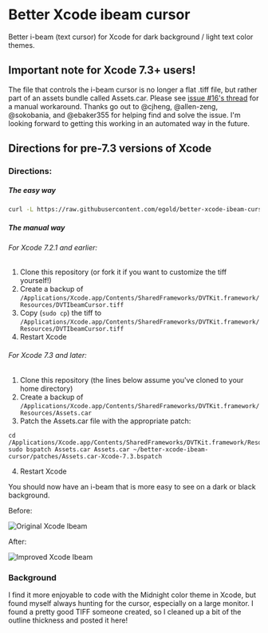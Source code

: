 Better Xcode ibeam cursor
=================

Better i-beam (text cursor) for Xcode for dark background / light text color themes.

## Important note for Xcode 7.3+ users!

The file that controls the i-beam cursor is no longer a flat .tiff file, but rather part of an assets bundle called Assets.car. Please see [issue #16's thread](https://github.com/egold/better-xcode-ibeam-cursor/issues/16) for a manual workaround. Thanks go out to @cjheng, @allen-zeng, @sokobania, and @ebaker355 for helping find and solve the issue. I'm looking forward to getting this working in an automated way in the future.


## Directions for pre-7.3 versions of Xcode

### Directions:

##### The easy way

```bash
curl -L https://raw.githubusercontent.com/egold/better-xcode-ibeam-cursor/master/install.sh | bash
```

##### The manual way

###### For Xcode 7.2.1 and earlier:

1. Clone this repository (or fork it if you want to customize the tiff yourself!)
2. Create a backup of `/Applications/Xcode.app/Contents/SharedFrameworks/DVTKit.framework/Resources/DVTIbeamCursor.tiff`
3. Copy (`sudo cp`) the tiff to `/Applications/Xcode.app/Contents/SharedFrameworks/DVTKit.framework/Resources/DVTIbeamCursor.tiff`
4. Restart Xcode

###### For Xcode 7.3 and later:

1. Clone this repository (the lines below assume you've cloned to your home directory)
2. Create a backup of `/Applications/Xcode.app/Contents/SharedFrameworks/DVTKit.framework/Resources/Assets.car`
3. Patch the Assets.car file with the appropriate patch:
```
cd /Applications/Xcode.app/Contents/SharedFrameworks/DVTKit.framework/Resources/Assets.car
sudo bspatch Assets.car Assets.car ~/better-xcode-ibeam-cursor/patches/Assets.car-Xcode-7.3.bspatch
```
4. Restart Xcode

You should now have an i-beam that is more easy to see on a dark or black background.

Before:

![Original Xcode Ibeam](https://raw.github.com/egold/better-xcode-ibeam-cursor/master/cursor-example-before.png "Original Xcode Ibeam")

After:

![Improved Xcode Ibeam](https://raw.github.com/egold/better-xcode-ibeam-cursor/master/cursor-example-after.png "Replacement Xcode Ibeam")

### Background

I find it more enjoyable to code with the Midnight color theme in Xcode, but found myself always hunting for the cursor, especially on a large monitor. I found a pretty good TIFF someone created, so I cleaned up a bit of the outline thickness and posted it here!

